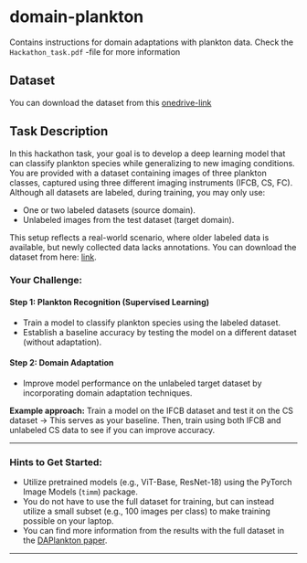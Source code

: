 # domain-plankton
Contains instructions for domain adaptations with plankton data. Check the `Hackathon_task.pdf` -file for more information

## Dataset
You can download the dataset from this [onedrive-link](https://lut-my.sharepoint.com/:u:/g/personal/joona_kareinen_lut_fi/ET1V8HRoxHBMvfxdhU5gVzUB8hlbDPfsQ34DynQPVsGSHw?e=XLnrNT)

## Task Description

In this hackathon task, your goal is to develop a deep learning model that can classify plankton species while generalizing to new imaging conditions. You are provided with a dataset containing images of three plankton classes, captured using three different imaging instruments (IFCB, CS, FC). Although all datasets are labeled, during training, you may only use:

- One or two labeled datasets (source domain).  
- Unlabeled images from the test dataset (target domain).

This setup reflects a real-world scenario, where older labeled data is available, but newly collected data lacks annotations. You can download the dataset from here: [link](#).

### Your Challenge:
#### Step 1: Plankton Recognition (Supervised Learning)
- Train a model to classify plankton species using the labeled dataset.  
- Establish a baseline accuracy by testing the model on a different dataset (without adaptation).  

#### Step 2: Domain Adaptation
- Improve model performance on the unlabeled target dataset by incorporating domain adaptation techniques.  

**Example approach:** Train a model on the IFCB dataset and test it on the CS dataset → This serves as your baseline. Then, train using both IFCB and unlabeled CS data to see if you can improve accuracy.  

---

### Hints to Get Started:
- Utilize pretrained models (e.g., ViT-Base, ResNet-18) using the PyTorch Image Models (`timm`) package.  
- You do not have to use the full dataset for training, but can instead utilize a small subset (e.g., 100 images per class) to make training possible on your laptop.  
- You can find more information from the results with the full dataset in the [DAPlankton paper](https://arxiv.org/abs/2402.05615).  

---
